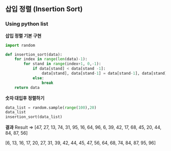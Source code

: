 ## 삽입 정렬 (Insertion Sort)
### Using python list


**삽입 정렬 기본 구현**
```python
import random

def insertion_sort(data):
    for index in range(len(data)-1):
        for stand in range(index+1, 0,-1):
            if data[stand] < data[stand -1]:
                data[stand], data[stand-1] = data[stand-1], data[stand]
            else:
                break
    return data
```

**숫자 대입후 정렬하기**
```python
data_list = random.sample(range(100),20)
data_list
insertion_sort(data_list)
```

**결과**
Result => [47, 27, 13, 74, 31, 95, 16, 64, 96, 6, 39, 42, 17, 68, 45, 20, 44, 84, 87, 56]  

[6, 13, 16, 17, 20, 27, 31, 39, 42, 44, 45, 47, 56, 64, 68, 74, 84, 87, 95, 96]  
